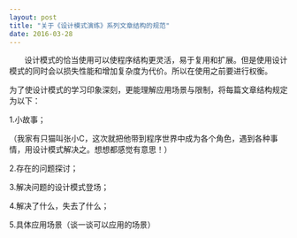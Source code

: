 ```yaml
---
layout: post
title: "关于《设计模式演练》系列文章结构的规范"
date: 2016-03-28
---
```



 &#160; &#160; &#160; &#160;设计模式的恰当使用可以使程序结构更灵活，易于复用和扩展。但是使用设计模式的同时会以损失性能和增加复杂度为代价。所以在使用之前要进行权衡。

为了使设计模式的学习印象深刻，更能理解应用场景与限制，将每篇文章结构规定为以下：

1.小故事；

（我家有只猫叫张小C，这次就把他带到程序世界中成为各个角色，遇到各种事情，用设计模式解决之。想想都感觉有意思！）

2.存在的问题探讨；

3.解决问题的设计模式登场；

4.解决了什么，失去了什么；

5.具体应用场景（谈一谈可以应用的场景）
